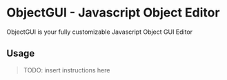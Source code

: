 # ObjectGUI - Javascript Object Editor

ObjectGUI is your fully customizable Javascript Object GUI Editor

## Usage

> TODO: insert instructions here

